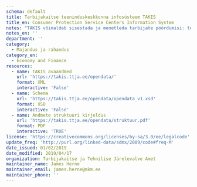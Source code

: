 ```yaml
---
schema: default
title: Tarbijakaitse teeninduskeskkonna infosüsteem TAKIS
title_en: Consumer Protection Service Centers Information System
notes: "TAKIS võimaldab sisestada ja menetleda tarbijate pöördumisi: teabenõudeid, selgitustaotlusi, kaebusi, tähelepanujuhtimisi ja väärteoteateid."
notes_en: ''
department: ''
category:
  - Majandus ja rahandus
category_en:
  - Economy and Finance
resources:
  - name: TAKIS avaandmed
    url: 'https://takis.ttja.ee/opendata/'
    format: XML
    interactive: 'False'
  - name: Schema
    url: 'https://takis.ttja.ee/opendata/opendata_v1.xsd'
    format: XSD
    interactive: 'False'
  - name: Andmete struktuuri kirjeldus
    url: 'https://takis.ttja.ee/opendata/struktuur.pdf'
    format: PDF
    interactive: 'TRUE'
license: 'https://creativecommons.org/licenses/by-sa/3.0/ee/legalcode'
update_freq: 'http://purl.org/linked-data/sdmx/2009/code#freq-M'
date_issued: 01/02/2019
date_modified: 2019/04/17
organization: Tarbijakaitse ja Tehnilise Järelevalve Amet
maintainer_name: James Herne
maintainer_email: james.herne@mkm.ee
maintainer_phone: ''
---
```

